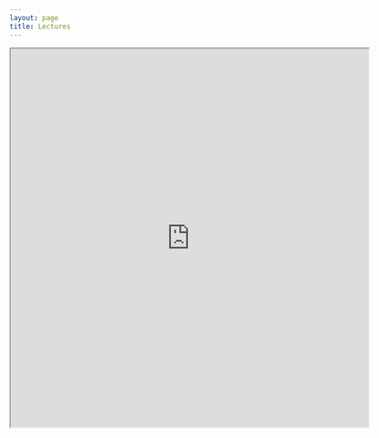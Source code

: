 ```yaml
---
layout: page
title: Lectures
---
```


<iframe src="https://docs.google.com/spreadsheets/d/194x4p2T7O6s1D1Zwr-oplqRYNmG4w0kUY74DoqdTIN0/pubhtml?gid=0&amp;single=true&amp;widget=true&amp;headers=false" width="630" height="665"></iframe>
